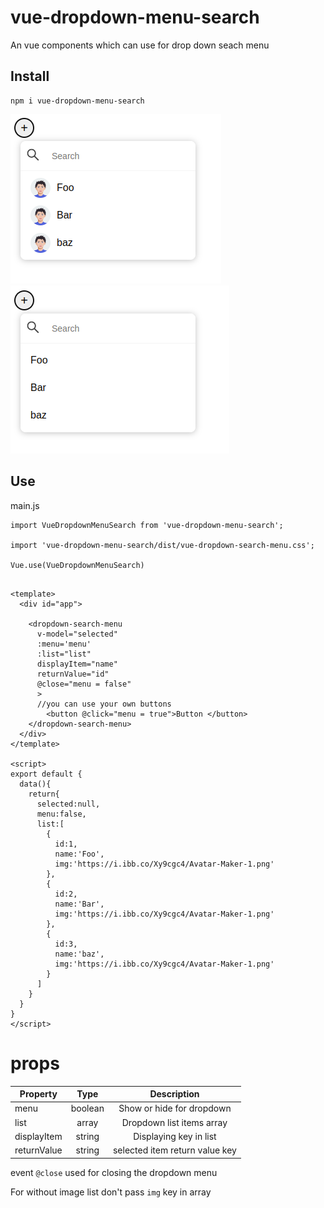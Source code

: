 # vue-dropdown-menu-search
An vue components  which can use for drop down seach menu

## Install
```
npm i vue-dropdown-menu-search
```

![alt text](https://github.com/sonugeogre/vue-dropdown-search-menu/blob/main/static/1.png)
![alt text](https://github.com/sonugeogre/vue-dropdown-search-menu/blob/main/static/2.png)



## Use 

main.js

```
import VueDropdownMenuSearch from 'vue-dropdown-menu-search';

import 'vue-dropdown-menu-search/dist/vue-dropdown-search-menu.css';

Vue.use(VueDropdownMenuSearch)

```

```

<template>
  <div id="app">
   
    <dropdown-search-menu  
      v-model="selected"
      :menu='menu'
      :list="list"
      displayItem="name"
      returnValue="id"
      @close="menu = false"
      >
      //you can use your own buttons
        <button @click="menu = true">Button </button>  
    </dropdown-search-menu>
  </div>
</template>

<script>
export default {
  data(){
    return{
      selected:null,
      menu:false,
      list:[
        {
          id:1,
          name:'Foo',
          img:'https://i.ibb.co/Xy9cgc4/Avatar-Maker-1.png'
        },
        {
          id:2,
          name:'Bar',
          img:'https://i.ibb.co/Xy9cgc4/Avatar-Maker-1.png'
        },
        {
          id:3,
          name:'baz',
          img:'https://i.ibb.co/Xy9cgc4/Avatar-Maker-1.png'
        }
      ]
    }
  }
}
</script>

```

# props
| Property             | Type          | Description                                                   |
| -------------------- |:-------------:| :-------------------------------------------------------------:
| menu                 | boolean       | Show or hide for dropdown                                     |
| list                 | array         | Dropdown list items array                                     |
| displayItem          | string        | Displaying key in list                                        |
| returnValue          | string        | selected item return value key                                |

event `@close` used for closing the dropdown menu

For without image list don't pass `img` key in array
